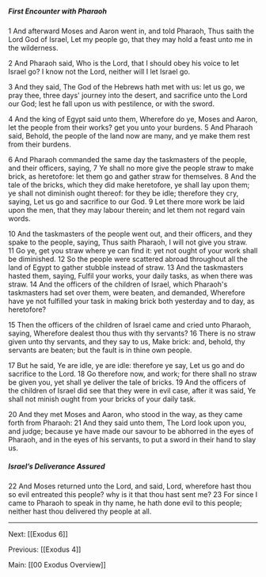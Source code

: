 ##### First Encounter with Pharaoh

1 And afterward Moses and Aaron went in, and told Pharaoh, Thus saith the Lord God of Israel, Let my people go, that they may hold a feast unto me in the wilderness.

2 And Pharaoh said, Who is the Lord, that I should obey his voice to let Israel go? I know not the Lord, neither will I let Israel go.

3 And they said, The God of the Hebrews hath met with us: let us go, we pray thee, three days' journey into the desert, and sacrifice unto the Lord our God; lest he fall upon us with pestilence, or with the sword.

4 And the king of Egypt said unto them, Wherefore do ye, Moses and Aaron, let the people from their works? get you unto your burdens. 5 And Pharaoh said, Behold, the people of the land now are many, and ye make them rest from their burdens.

6 And Pharaoh commanded the same day the taskmasters of the people, and their officers, saying, 7 Ye shall no more give the people straw to make brick, as heretofore: let them go and gather straw for themselves. 8 And the tale of the bricks, which they did make heretofore, ye shall lay upon them; ye shall not diminish ought thereof: for they be idle; therefore they cry, saying, Let us go and sacrifice to our God. 9 Let there more work be laid upon the men, that they may labour therein; and let them not regard vain words.

10 And the taskmasters of the people went out, and their officers, and they spake to the people, saying, Thus saith Pharaoh, I will not give you straw. 11 Go ye, get you straw where ye can find it: yet not ought of your work shall be diminished. 12 So the people were scattered abroad throughout all the land of Egypt to gather stubble instead of straw. 13 And the taskmasters hasted them, saying, Fulfil your works, your daily tasks, as when there was straw. 14 And the officers of the children of Israel, which Pharaoh's taskmasters had set over them, were beaten, and demanded, Wherefore have ye not fulfilled your task in making brick both yesterday and to day, as heretofore?

15 Then the officers of the children of Israel came and cried unto Pharaoh, saying, Wherefore dealest thou thus with thy servants? 16 There is no straw given unto thy servants, and they say to us, Make brick: and, behold, thy servants are beaten; but the fault is in thine own people.

17 But he said, Ye are idle, ye are idle: therefore ye say, Let us go and do sacrifice to the Lord. 18 Go therefore now, and work; for there shall no straw be given you, yet shall ye deliver the tale of bricks. 19 And the officers of the children of Israel did see that they were in evil case, after it was said, Ye shall not minish ought from your bricks of your daily task.

20 And they met Moses and Aaron, who stood in the way, as they came forth from Pharaoh: 21 And they said unto them, The Lord look upon you, and judge; because ye have made our savour to be abhorred in the eyes of Pharaoh, and in the eyes of his servants, to put a sword in their hand to slay us.

##### Israel’s Deliverance Assured

22 And Moses returned unto the Lord, and said, Lord, wherefore hast thou so evil entreated this people? why is it that thou hast sent me? 23 For since I came to Pharaoh to speak in thy name, he hath done evil to this people; neither hast thou delivered thy people at all.

---
Next: [[Exodus 6]]

Previous: [[Exodus 4]]

Main: [[00 Exodus Overview]]